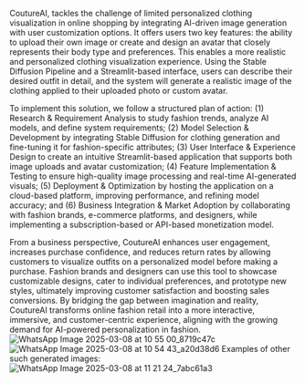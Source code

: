 CoutureAI, tackles the challenge of limited personalized clothing visualization in online shopping by integrating AI-driven image generation with user customization options. It offers users two key features: the ability to upload their own image or create and design an avatar that closely represents their body type and preferences. This enables a more realistic and personalized clothing visualization experience. Using the Stable Diffusion Pipeline and a Streamlit-based interface, users can describe their desired outfit in detail, and the system will generate a realistic image of the clothing applied to their uploaded photo or custom avatar.

To implement this solution, we follow a structured plan of action: (1) Research & Requirement Analysis to study fashion trends, analyze AI models, and define system requirements; (2) Model Selection & Development by integrating Stable Diffusion for clothing generation and fine-tuning it for fashion-specific attributes; (3) User Interface & Experience Design to create an intuitive Streamlit-based application that supports both image uploads and avatar customization; (4) Feature Implementation & Testing to ensure high-quality image processing and real-time AI-generated visuals; (5) Deployment & Optimization by hosting the application on a cloud-based platform, improving performance, and refining model accuracy; and (6) Business Integration & Market Adoption by collaborating with fashion brands, e-commerce platforms, and designers, while implementing a subscription-based or API-based monetization model.

From a business perspective, CoutureAI enhances user engagement, increases purchase confidence, and reduces return rates by allowing customers to visualize outfits on a personalized model before making a purchase. Fashion brands and designers can use this tool to showcase customizable designs, cater to individual preferences, and prototype new styles, ultimately improving customer satisfaction and boosting sales conversions. By bridging the gap between imagination and reality, CoutureAI transforms online fashion retail into a more interactive, immersive, and customer-centric experience, aligning with the growing demand for AI-powered personalization in fashion.
![WhatsApp Image 2025-03-08 at 10 55 00_8719c47c](https://github.com/user-attachments/assets/c3589231-d634-490e-acba-e947973bd1ac)
![WhatsApp Image 2025-03-08 at 10 54 43_a20d38d6](https://github.com/user-attachments/assets/31358dec-294f-4e66-879c-af210feded6f)
Examples of other such generated images:
![WhatsApp Image 2025-03-08 at 11 21 24_7abc61a3](https://github.com/user-attachments/assets/0d52b145-1ee6-4627-bc9e-0a4b8aaaa5de)


